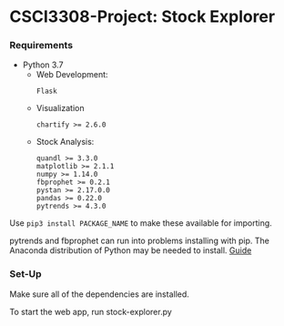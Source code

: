 # CSCI3308-Project: Stock Explorer

### Requirements

* Python 3.7
    * Web Development:
        ```
        Flask
        ```
    * Visualization
        ```
        chartify >= 2.6.0
        ```
    * Stock Analysis:
        ```
        quandl >= 3.3.0
        matplotlib >= 2.1.1
        numpy >= 1.14.0
        fbprophet >= 0.2.1
        pystan >= 2.17.0.0
        pandas >= 0.22.0
        pytrends >= 4.3.0
        ```
Use `pip3 install PACKAGE_NAME` to make these available for importing.

pytrends and fbprophet can run into problems installing with pip. The Anaconda distribution of Python may be needed to install. [Guide](https://facebook.github.io/prophet/docs/installation.html)

### Set-Up

Make sure all of the dependencies are installed.

To start the web app, run stock-explorer.py
